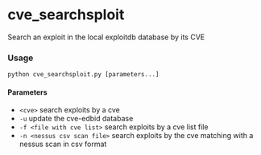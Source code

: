 # cve_searchsploit
Search an exploit in the local exploitdb database by its CVE

### Usage
```
python cve_searchsploit.py [parameters...]
```

#### Parameters
+  ```<cve>```                      search exploits by a cve
+  ```-u```                         update the cve-edbid database
+  ```-f <file with cve list>```    search exploits by a cve list file
+  ```-n <nessus csv scan file>```  search exploits by the cve matching with a nessus scan in csv format

